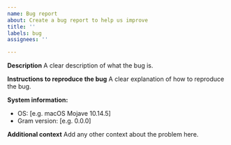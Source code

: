 ```yaml
---
name: Bug report
about: Create a bug report to help us improve
title: ''
labels: bug
assignees: ''

---
```


**Description**
A clear description of what the bug is.

**Instructions to reproduce the bug**
A clear explanation of how to reproduce the bug.

**System information:**
 - OS: [e.g. macOS Mojave 10.14.5]
 - Gram version: [e.g. 0.0.0]

**Additional context**
Add any other context about the problem here.
